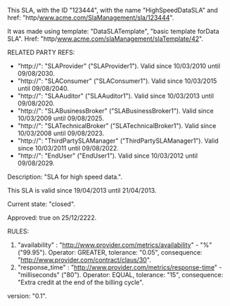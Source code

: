 This SLA, with the ID "123444", with the name "HighSpeedDataSLA" and href: "http/www.acme.com/SlaManagement/sla/123444".

It was made using template: "DataSLATemplate", "basic template forData SLA". Href: "http/www.acme.com/slaManagement/slaTemplate/42".

RELATED PARTY REFS:

- "http://": "SLAProvider" ("SLAProvider1"). Valid since 10/03/2010 until 09/08/2030.
- "http://": "SLAConsumer" ("SLAConsumer1"). Valid since 10/03/2015 until 09/08/2040.
- "http://": "SLAAuditor" ("SLAAuditor1"). Valid since 10/03/2013 until 09/08/2020.
- "http://": "SLABusinessBroker" ("SLABusinessBroker1"). Valid since 10/03/2009 until 09/08/2025.
- "http://": "SLATechnicalBroker" ("SLATechnicalBroker1"). Valid since 10/03/2008 until 09/08/2023.
- "http://": "ThirdPartySLAManager" ("ThirdPartySLAManager1"). Valid since 10/03/2011 until 09/08/2022.
- "http://": "EndUser" ("EndUser1"). Valid since 10/03/2012 until 09/08/2029.

Description:
"SLA for high speed data.".

This SLA is valid since 19/04/2013 until 21/04/2013.

Current state: "closed".

Approved: true on 25/12/2222.

RULES:

1. "availability" : "http://www.provider.com/metrics/availability" - "%" ("99.95"). Operator: GREATER, tolerance: "0.05", consequence: "http://www.provider.com/contract/claus/30".
2. "response_time" : "http://www.provider.com/metrics/response-time" - "milliseconds" ("80"). Operator: EQUAL, tolerance: "15", consequence: "Extra credit at the end of the billing cycle".

version: "0.1".
